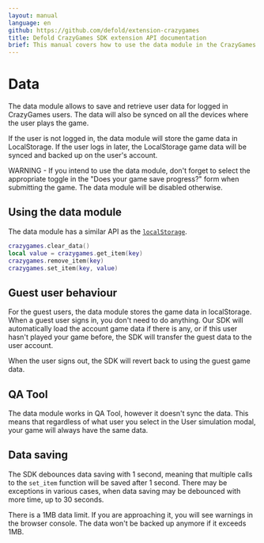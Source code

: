```yaml
---
layout: manual
language: en
github: https://github.com/defold/extension-crazygames
title: Defold CrazyGames SDK extension API documentation
brief: This manual covers how to use the data module in the CrazyGames SDK in Defold.
---
```


# Data

The data module allows to save and retrieve user data for logged in CrazyGames users. The data will also be synced on all the devices where the user plays the game.

If the user is not logged in, the data module will store the game data in LocalStorage. If the user logs in later, the LocalStorage game data will be synced and backed up on the user's account.

WARNING - If you intend to use the data module, don't forget to select the appropriate toggle in the "Does your game save progress?" form when submitting the game. The data module will be disabled otherwise.


## Using the data module

The data module has a similar API as the [`localStorage`](https://developer.mozilla.org/en-US/docs/Web/API/Window/localStorage).

```lua
crazygames.clear_data()
local value = crazygames.get_item(key)
crazygames.remove_item(key)
crazygames.set_item(key, value)
```


## Guest user behaviour

For the guest users, the data module stores the game data in localStorage. When a guest user signs in, you don't need to do anything. Our SDK will automatically load the account game data if there is any, or if this user hasn't played your game before, the SDK will transfer the guest data to the user account.

When the user signs out, the SDK will revert back to using the guest game data.


## QA Tool

The data module works in QA Tool, however it doesn't sync the data. This means that regardless of what user you select in the User simulation modal, your game will always have the same data.


## Data saving

The SDK debounces data saving with 1 second, meaning that multiple calls to the `set_item` function will be saved after 1 second. There may be exceptions in various cases, when data saving may be debounced with more time, up to 30 seconds.

There is a 1MB data limit. If you are approaching it, you will see warnings in the browser console. The data won't be backed up anymore if it exceeds 1MB.